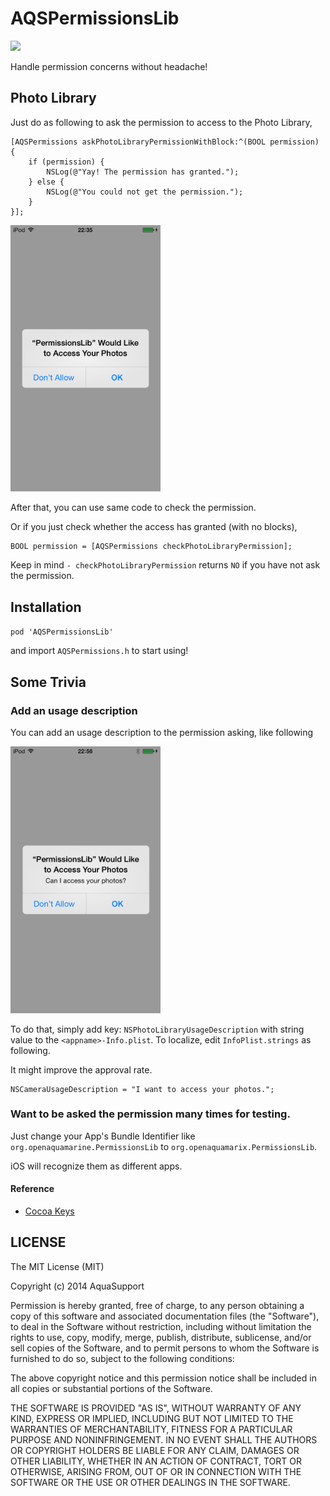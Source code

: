 AQSPermissionsLib
=================

![](http://img.shields.io/cocoapods/v/AQSPermissionsLib.svg?style=flat)

Handle permission concerns without headache!

Photo Library
---

Just do as following to ask the permission to access to the Photo Library,

```objc
[AQSPermissions askPhotoLibraryPermissionWithBlock:^(BOOL permission) {
	if (permission) {
		NSLog(@"Yay! The permission has granted.");
	} else {
		NSLog(@"You could not get the permission.");
	}
}];
```

<img src="https://raw.githubusercontent.com/AquaSupport/AQSPermissionsLib/master/SS_1.png" width="240px" />

After that, you can use same code to check the permission. 

Or if you just check whether the access has granted (with no blocks),

```objc
BOOL permission = [AQSPermissions checkPhotoLibraryPermission];
```

Keep in mind `- checkPhotoLibraryPermission` returns `NO` if you have not ask the permission.

Installation
---

`pod 'AQSPermissionsLib'`

and import `AQSPermissions.h` to start using!

Some Trivia
---

### Add an usage description

You can add an usage description to the permission asking, like following

<img src="https://raw.githubusercontent.com/AquaSupport/AQSPermissionsLib/master/SS_2.png" width="240px" />

To do that, simply add key: `NSPhotoLibraryUsageDescription` with string value to the `<appname>-Info.plist`. To localize, edit `InfoPlist.strings` as following.

It might improve the approval rate.

```
NSCameraUsageDescription = "I want to access your photos.";
```

### Want to be asked the permission many times for testing.

Just change your App's Bundle Identifier like `org.openaquamarine.PermissionsLib` to `org.openaquamarix.PermissionsLib`.

iOS will recognize them as different apps.

#### Reference

- [Cocoa Keys](https://developer.apple.com/library/ios/documentation/general/Reference/InfoPlistKeyReference/Articles/CocoaKeys.html)

LICENSE
---

The MIT License (MIT)

Copyright (c) 2014 AquaSupport

Permission is hereby granted, free of charge, to any person obtaining a copy
of this software and associated documentation files (the "Software"), to deal
in the Software without restriction, including without limitation the rights
to use, copy, modify, merge, publish, distribute, sublicense, and/or sell
copies of the Software, and to permit persons to whom the Software is
furnished to do so, subject to the following conditions:

The above copyright notice and this permission notice shall be included in all
copies or substantial portions of the Software.

THE SOFTWARE IS PROVIDED "AS IS", WITHOUT WARRANTY OF ANY KIND, EXPRESS OR
IMPLIED, INCLUDING BUT NOT LIMITED TO THE WARRANTIES OF MERCHANTABILITY,
FITNESS FOR A PARTICULAR PURPOSE AND NONINFRINGEMENT. IN NO EVENT SHALL THE
AUTHORS OR COPYRIGHT HOLDERS BE LIABLE FOR ANY CLAIM, DAMAGES OR OTHER
LIABILITY, WHETHER IN AN ACTION OF CONTRACT, TORT OR OTHERWISE, ARISING FROM,
OUT OF OR IN CONNECTION WITH THE SOFTWARE OR THE USE OR OTHER DEALINGS IN THE
SOFTWARE.


